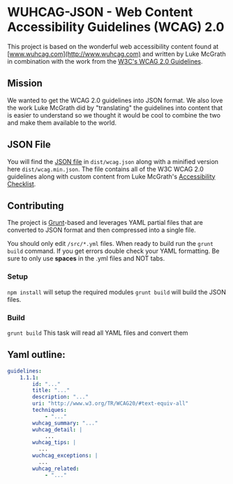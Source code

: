WUHCAG-JSON - Web Content Accessibility Guidelines (WCAG) 2.0
===============

This project is based on the wonderful web accessibility content found at [www.wuhcag.com](http://www.wuhcag.com) and written by Luke McGrath in combination with the work from the [W3C's WCAG 2.0 Guidelines](http://www.w3.org/TR/WCAG20/).

## Mission
We wanted to get the WCAG 2.0 guidelines into JSON format. We also love the work Luke McGrath did by "translating" the guidelines into content that is easier to understand so we thought it would be cool to combine the two and make them available to the world.

## JSON File
You will find the [JSON file](https://github.com/EmergeInteractive/wuhcag-json/blob/master/dist/wcag.json) in `dist/wcag.json` along with a minified version here `dist/wcag.min.json`. The file contains all of the W3C WCAG 2.0 guidelines along with custom content from Luke McGrath's [Accessibility Checklist](https://www.wuhcag.com/wcag-checklist/).

## Contributing
The project is [Grunt](http://gruntjs.com/)-based and leverages YAML partial files that are converted to JSON format and then compressed into a single file.

You should only edit `/src/*.yml` files. When ready to build run the `grunt build` command. If you get errors double check your YAML formatting. Be sure to only use **spaces** in the .yml files and NOT tabs.

### Setup
`npm install` will setup the required modules
`grunt build` will build the JSON files.

### Build
`grunt build` This task will read all YAML files and convert them

## Yaml outline:
``` yaml
guidelines:
	1.1.1:
		id: "..."
		title: "..."
		description: "..."
		uri: "http://www.w3.org/TR/WCAG20/#text-equiv-all"
		techniques:
			- "..."
		wuhcag_summary: "..."
		wuhcag_detail: |
			...
		wuhcag_tips: |
		  ...
		wuchcag_exceptions: |
		  ...
		wuhcag_related:
			- "..."
```
